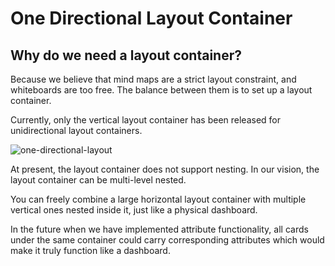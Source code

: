 # One Directional Layout Container

## Why do we need a layout container?

Because we believe that mind maps are a strict layout constraint, and whiteboards are too free. The balance between them is to set up a layout container.

Currently, only the vertical layout container has been released for unidirectional layout containers.

![one-directional-layout](/img/one-directional-layout.png)

At present, the layout container does not support nesting. In our vision, the layout container can be multi-level nested.

You can freely combine a large horizontal layout container with multiple vertical ones nested inside it, just like a physical dashboard.

In the future when we have implemented attribute functionality, all cards under the same container could carry corresponding attributes which would make it truly function like a dashboard.
